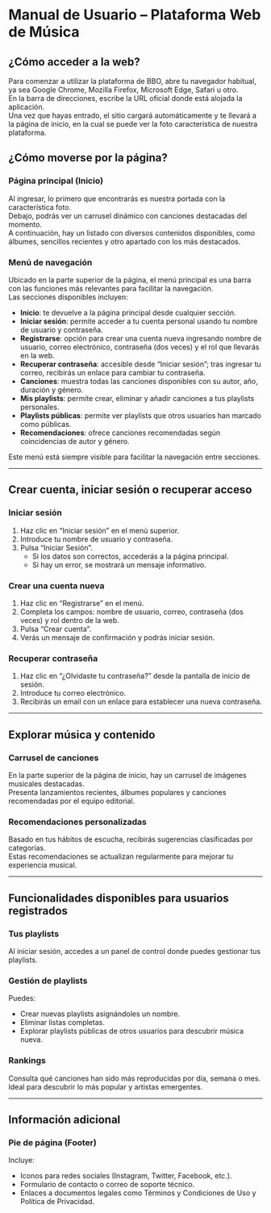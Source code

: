 # Manual de Usuario – Plataforma Web de Música

## ¿Cómo acceder a la web?

Para comenzar a utilizar la plataforma de BBO, abre tu navegador habitual, ya sea Google Chrome, Mozilla Firefox, Microsoft Edge, Safari u otro.  
En la barra de direcciones, escribe la URL oficial donde está alojada la aplicación.  
Una vez que hayas entrado, el sitio cargará automáticamente y te llevará a la página de inicio, en la cual se puede ver la foto característica de nuestra plataforma.

## ¿Cómo moverse por la página?

### Página principal (Inicio)

Al ingresar, lo primero que encontrarás es nuestra portada con la característica foto.  
Debajo, podrás ver un carrusel dinámico con canciones destacadas del momento.  
A continuación, hay un listado con diversos contenidos disponibles, como álbumes, sencillos recientes y otro apartado con los más destacados.

### Menú de navegación

Ubicado en la parte superior de la página, el menú principal es una barra con las funciones más relevantes para facilitar la navegación.  
Las secciones disponibles incluyen:

- **Inicio**: te devuelve a la página principal desde cualquier sección.  
- **Iniciar sesión**: permite acceder a tu cuenta personal usando tu nombre de usuario y contraseña.  
- **Registrarse**: opción para crear una cuenta nueva ingresando nombre de usuario, correo electrónico, contraseña (dos veces) y el rol que llevarás en la web.  
- **Recuperar contraseña**: accesible desde “Iniciar sesión”; tras ingresar tu correo, recibirás un enlace para cambiar tu contraseña.  
- **Canciones**: muestra todas las canciones disponibles con su autor, año, duración y género.  
- **Mis playlists**: permite crear, eliminar y añadir canciones a tus playlists personales.  
- **Playlists públicas**: permite ver playlists que otros usuarios han marcado como públicas.  
- **Recomendaciones**: ofrece canciones recomendadas según coincidencias de autor y género.

Este menú está siempre visible para facilitar la navegación entre secciones.

---

## Crear cuenta, iniciar sesión o recuperar acceso

### Iniciar sesión

1. Haz clic en “Iniciar sesión” en el menú superior.  
2. Introduce tu nombre de usuario y contraseña.  
3. Pulsa “Iniciar Sesión”.  
   - Si los datos son correctos, accederás a la página principal.  
   - Si hay un error, se mostrará un mensaje informativo.

### Crear una cuenta nueva

1. Haz clic en “Registrarse” en el menú.  
2. Completa los campos: nombre de usuario, correo, contraseña (dos veces) y rol dentro de la web.  
3. Pulsa “Crear cuenta”.  
4. Verás un mensaje de confirmación y podrás iniciar sesión.

### Recuperar contraseña

1. Haz clic en “¿Olvidaste tu contraseña?” desde la pantalla de inicio de sesión.  
2. Introduce tu correo electrónico.  
3. Recibirás un email con un enlace para establecer una nueva contraseña.

---

## Explorar música y contenido

### Carrusel de canciones

En la parte superior de la página de inicio, hay un carrusel de imágenes musicales destacadas.  
Presenta lanzamientos recientes, álbumes populares y canciones recomendadas por el equipo editorial.

### Recomendaciones personalizadas

Basado en tus hábitos de escucha, recibirás sugerencias clasificadas por categorías.  
Estas recomendaciones se actualizan regularmente para mejorar tu experiencia musical.

---

## Funcionalidades disponibles para usuarios registrados

### Tus playlists

Al iniciar sesión, accedes a un panel de control donde puedes gestionar tus playlists.

### Gestión de playlists

Puedes:
- Crear nuevas playlists asignándoles un nombre.  
- Eliminar listas completas.  
- Explorar playlists públicas de otros usuarios para descubrir música nueva.

### Rankings

Consulta qué canciones han sido más reproducidas por día, semana o mes.  
Ideal para descubrir lo más popular y artistas emergentes.

---

## Información adicional

### Pie de página (Footer)

Incluye:
- Iconos para redes sociales (Instagram, Twitter, Facebook, etc.).  
- Formulario de contacto o correo de soporte técnico.  
- Enlaces a documentos legales como Términos y Condiciones de Uso y Política de Privacidad.
